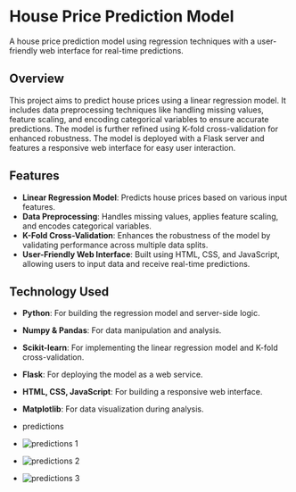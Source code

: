 # House Price Prediction Model

A house price prediction model using regression techniques with a user-friendly web interface for real-time predictions.

## Overview
This project aims to predict house prices using a linear regression model. It includes data preprocessing techniques like handling missing values, feature scaling, and encoding categorical variables to ensure accurate predictions. The model is further refined using K-fold cross-validation for enhanced robustness. The model is deployed with a Flask server and features a responsive web interface for easy user interaction.

## Features
- **Linear Regression Model**: Predicts house prices based on various input features.
- **Data Preprocessing**: Handles missing values, applies feature scaling, and encodes categorical variables.
- **K-Fold Cross-Validation**: Enhances the robustness of the model by validating performance across multiple data splits.
- **User-Friendly Web Interface**: Built using HTML, CSS, and JavaScript, allowing users to input data and receive real-time predictions.

## Technology Used
- **Python**: For building the regression model and server-side logic.
- **Numpy & Pandas**: For data manipulation and analysis.
- **Scikit-learn**: For implementing the linear regression model and K-fold cross-validation.
- **Flask**: For deploying the model as a web service.
- **HTML, CSS, JavaScript**: For building a responsive web interface.
- **Matplotlib**: For data visualization during analysis.

- predictions
-  ![predictions 1](https://github.com/user-attachments/assets/05276035-0d38-4c9f-bebe-1ea9ac264ff7)

-  ![predictions 2](https://github.com/user-attachments/assets/14bf1fb3-d9c8-488b-8b18-7d7917a6b1f6)

-  ![predictions 3](https://github.com/user-attachments/assets/1c97db39-3c8b-4c19-8ab6-c97f9c2a96eb)



